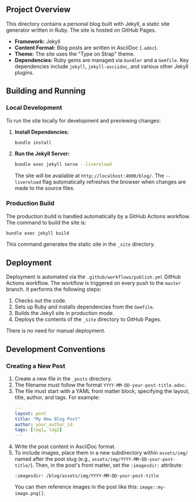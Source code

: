 ## Project Overview

This directory contains a personal blog built with Jekyll, a static site generator written in Ruby. The site is hosted on GitHub Pages.

- **Framework:** Jekyll
- **Content Format:** Blog posts are written in AsciiDoc (`.adoc`).
- **Theme:** The site uses the "Type on Strap" theme.
- **Dependencies:** Ruby gems are managed via `bundler` and a `Gemfile`. Key dependencies include `jekyll`, `jekyll-asciidoc`, and various other Jekyll plugins.

## Building and Running

### Local Development

To run the site locally for development and previewing changes:

1.  **Install Dependencies:**
    ```bash
    bundle install
    ```

2.  **Run the Jekyll Server:**
    ```bash
    bundle exec jekyll serve --livereload
    ```

    The site will be available at `http://localhost:4000/blog/`. The `--livereload` flag automatically refreshes the browser when changes are made to the source files.

### Production Build

The production build is handled automatically by a GitHub Actions workflow. The command to build the site is:

```bash
bundle exec jekyll build
```

This command generates the static site in the `_site` directory.

## Deployment

Deployment is automated via the `.github/workflows/publish.yml` GitHub Actions workflow. The workflow is triggered on every push to the `master` branch. It performs the following steps:

1.  Checks out the code.
2.  Sets up Ruby and installs dependencies from the `Gemfile`.
3.  Builds the Jekyll site in production mode.
4.  Deploys the contents of the `_site` directory to GitHub Pages.

There is no need for manual deployment.

## Development Conventions

### Creating a New Post

1.  Create a new file in the `_posts` directory.
2.  The filename must follow the format `YYYY-MM-DD-your-post-title.adoc`.
3.  The file must start with a YAML front matter block, specifying the layout, title, author, and tags. For example:
    ```yaml
    ---
    layout: post
    title: "My New Blog Post"
    author: your_author_id
    tags: [tag1, tag2]
    ---
    ```
4.  Write the post content in AsciiDoc format.
5.  To include images, place them in a new subdirectory within `assets/img/` named after the post slug (e.g., `assets/img/YYYY-MM-DD-your-post-title/`). Then, in the post's front matter, set the `:imagesdir:` attribute:
    ```asciidoc
    :imagesdir: /blog/assets/img/YYYY-MM-DD-your-post-title
    ```
    You can then reference images in the post like this: `image::my-image.png[]`.
